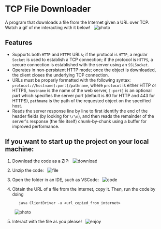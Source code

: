 # TCP File Downloader

A program that downloads a file from the Internet given a URL over TCP. Watch a gif of me interacting with it below!
&nbsp;
![photo](https://github.com/prempreetbrar/TCPFileDownloader/assets/89614923/d2f1487f-fdbe-4837-9ac3-bb249496ef39)
&nbsp;

## Features
- Supports both `HTTP` and `HTTPS` URLs; if the protocol is `HTTP`, a regular `Socket` is used to establish a TCP connection; if the protocol is `HTTPS`,
  a secure connection is established with the server using an `SSLSocket`. 
- Operates in non-persistent HTTP mode; once the object is downloaded, the client closes the underlying TCP connection.
- URLs must be properly formatted with the following syntax: `protocol://hostname[:port]/pathname`, where `protocol` is either HTTP or HTTPS,
  `hostname` is the name of the web server, `[:port]` is an optional part which specifies the server port (default is 80 for HTTP and 443 for HTTPS),
  `pathname` is the path of the requested object on the specified host.
- Reads the server response line by line to first identify the end of the header fields (by looking for `\r\n`), and then reads the
  remainder of the server's response (the file itself) chunk-by-chunk using a buffer for improved performance. 

## If you want to start up the project on your local machine:
1. Download the code as a ZIP:
&nbsp;
![download](https://github.com/prempreetbrar/TCPFileDownloader/assets/89614923/9fb50273-25c4-45e9-8f30-a388c3cd38cb)
&nbsp;

2. Unzip the code:
&nbsp;
![file](https://github.com/prempreetbrar/TCPFileDownloader/assets/89614923/15238822-a37f-43e0-89f5-709719d7f99b)
&nbsp;

3. Open the folder in an IDE, such as VSCode:
&nbsp;
![code](https://github.com/prempreetbrar/TCPFileDownloader/assets/89614923/8eeffe74-0bb9-49f9-8e5f-45dbc5af300a)
&nbsp;

4. Obtain the URL of a file from the internet, copy it. Then, run the code by doing
   ```javac *.java
      java ClientDriver -u <url_copied_from_internet>
   ```
   &nbsp;
  ![photo](https://github.com/prempreetbrar/TCPFileDownloader/assets/89614923/c03f34ad-558d-4665-af01-2a1f7befaa20)
&nbsp;

5. Interact with the file as you please!
&nbsp;
![enjoy](https://github.com/prempreetbrar/TCPFileDownloader/assets/89614923/7641c504-2615-41f5-97c1-bf97e5fbaf86)

